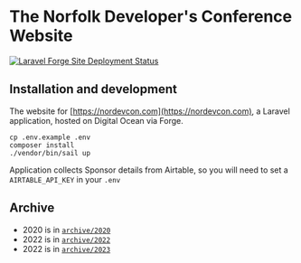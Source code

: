 # The Norfolk Developer's Conference Website

[![Laravel Forge Site Deployment Status](https://img.shields.io/endpoint?url=https%3A%2F%2Fforge.laravel.com%2Fsite-badges%2Fec4d003f-591b-402e-9873-69e0db1afa2f%3Fdate%3D1%26commit%3D1&style=for-the-badge)](https://forge.laravel.com/servers/532338/sites/2195791)

## Installation and development

The website for [https://nordevcon.com](https://nordevcon.com), a Laravel application, hosted on Digital Ocean via Forge.

```
cp .env.example .env
composer install
./vendor/bin/sail up
```

Application collects Sponsor details from Airtable, so you will need to set a `AIRTABLE_API_KEY` in your `.env`

## Archive

-   2020 is in [`archive/2020`](../../../tree/archive/2020)
-   2022 is in [`archive/2022`](../../../tree/archive/2022)
-   2022 is in [`archive/2023`](../../../tree/archive/2023)
